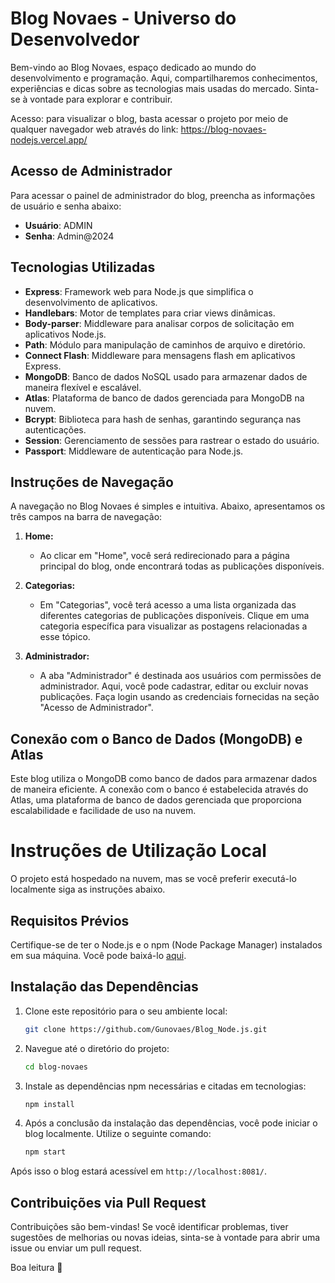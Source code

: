 # Blog Novaes - Universo do Desenvolvedor
Bem-vindo ao Blog Novaes, espaço dedicado ao mundo do desenvolvimento e programação. Aqui, compartilharemos conhecimentos, experiências e dicas sobre as tecnologias mais usadas do mercado. Sinta-se à vontade para explorar e contribuir.

Acesso: para visualizar o blog, basta acessar o projeto por meio de qualquer navegador web através do link:
https://blog-novaes-nodejs.vercel.app/

## Acesso de Administrador

Para acessar o painel de administrador do blog, preencha as informações de usuário e senha abaixo:

- **Usuário**: ADMIN
- **Senha**: Admin@2024
  
## Tecnologias Utilizadas

- **Express**: Framework web para Node.js que simplifica o desenvolvimento de aplicativos.
- **Handlebars**: Motor de templates para criar views dinâmicas.
- **Body-parser**: Middleware para analisar corpos de solicitação em aplicativos Node.js.
- **Path**: Módulo para manipulação de caminhos de arquivo e diretório.
- **Connect Flash**: Middleware para mensagens flash em aplicativos Express.
- **MongoDB**: Banco de dados NoSQL usado para armazenar dados de maneira flexível e escalável.
- **Atlas**: Plataforma de banco de dados gerenciada para MongoDB na nuvem.
- **Bcrypt**: Biblioteca para hash de senhas, garantindo segurança nas autenticações.
- **Session**: Gerenciamento de sessões para rastrear o estado do usuário.
- **Passport**: Middleware de autenticação para Node.js.

## Instruções de Navegação

A navegação no Blog Novaes é simples e intuitiva. Abaixo, apresentamos os três campos na barra de navegação:

1. **Home:**
   - Ao clicar em "Home", você será redirecionado para a página principal do blog, onde encontrará todas as publicações disponíveis.

2. **Categorias:**
   - Em "Categorias", você terá acesso a uma lista organizada das diferentes categorias de publicações disponíveis. Clique em uma categoria específica para visualizar as postagens relacionadas a esse tópico.

3. **Administrador:**
   - A aba "Administrador" é destinada aos usuários com permissões de administrador. Aqui, você pode cadastrar, editar ou excluir novas publicações. Faça login usando as credenciais fornecidas na seção "Acesso de Administrador".

## Conexão com o Banco de Dados (MongoDB) e Atlas

Este blog utiliza o MongoDB como banco de dados para armazenar dados de maneira eficiente. A conexão com o banco é estabelecida através do Atlas, uma plataforma de banco de dados gerenciada que proporciona escalabilidade e facilidade de uso na nuvem.

# Instruções de Utilização Local

O projeto está hospedado na nuvem, mas se você preferir executá-lo localmente siga as instruções abaixo.

## Requisitos Prévios

Certifique-se de ter o Node.js e o npm (Node Package Manager) instalados em sua máquina. Você pode baixá-lo [aqui](https://nodejs.org/).

## Instalação das Dependências

1. Clone este repositório para o seu ambiente local:
   ```bash
   git clone https://github.com/Gunovaes/Blog_Node.js.git
   ```

2. Navegue até o diretório do projeto:
   ```bash
   cd blog-novaes
   ```

3. Instale as dependências npm necessárias e citadas em tecnologias:
   ```bash
   npm install
   ```
   
4. Após a conclusão da instalação das dependências, você pode iniciar o blog localmente. Utilize o seguinte comando:
    ```bash
    npm start
    ```
    
  Após isso o blog estará acessível em `http://localhost:8081/`.

## Contribuições via Pull Request

Contribuições são bem-vindas! Se você identificar problemas, tiver sugestões de melhorias ou novas ideias, sinta-se à vontade para abrir uma issue ou enviar um pull request.

Boa leitura 🚀
